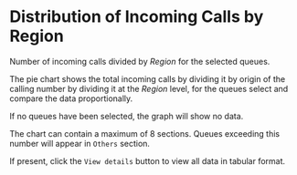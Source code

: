 # Distribution of Incoming Calls by Region

Number of incoming calls divided by *Region* for the selected queues.

The pie chart shows the total incoming calls by dividing it by
origin of the calling number by dividing it at the *Region* level, 
for the queues select and compare the data proportionally.

If no queues have been selected, the graph will show no data.

The chart can contain a maximum of 8 sections. Queues exceeding this number
will appear in `Others` section.

If present, click the `View details` button to view all data
in tabular format.
